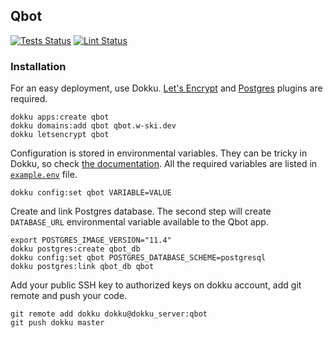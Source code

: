 Qbot
----
[![Tests Status](https://github.com/landmaj/qbot/workflows/tests/badge.svg)](https://github.com/landmaj/qbot/actions)
[![Lint Status](https://github.com/landmaj/qbot/workflows/lint/badge.svg)](https://github.com/landmaj/qbot/actions)

### Installation
For an easy deployment, use Dokku. [Let's Encrypt](https://github.com/dokku/dokku-letsencrypt)
and [Postgres](https://github.com/dokku/dokku-postgres) plugins are required.

```
dokku apps:create qbot
dokku domains:add qbot qbot.w-ski.dev
dokku letsencrypt qbot
```

Configuration is stored in environmental variables. They can be tricky in Dokku, so check
[the documentation](http://dokku.viewdocs.io/dokku/configuration/environment-variables/).
All the required variables are listed in [`example.env`](example.env) file.

```
dokku config:set qbot VARIABLE=VALUE
```

Create and link Postgres database. The second step will create `DATABASE_URL` environmental
variable available to the Qbot app.

```
export POSTGRES_IMAGE_VERSION="11.4"
dokku postgres:create qbot_db
dokku config:set qbot POSTGRES_DATABASE_SCHEME=postgresql
dokku postgres:link qbot_db qbot
```

Add your public SSH key to authorized keys on dokku account, add git remote
and push your code.

```
git remote add dokku dokku@dokku_server:qbot
git push dokku master
```

